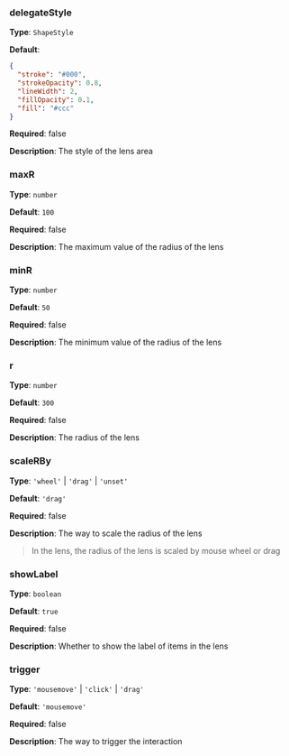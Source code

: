 ### delegateStyle

**Type**: `ShapeStyle`

**Default**:

```json
{
  "stroke": "#000",
  "strokeOpacity": 0.8,
  "lineWidth": 2,
  "fillOpacity": 0.1,
  "fill": "#ccc"
}
```

**Required**: false

**Description**: The style of the lens area

### maxR

**Type**: `number`

**Default**: `100`

**Required**: false

**Description**: The maximum value of the radius of the lens

### minR

**Type**: `number`

**Default**: `50`

**Required**: false

**Description**: The minimum value of the radius of the lens

### r

**Type**: `number`

**Default**: `300`

**Required**: false

**Description**: The radius of the lens

### scaleRBy

**Type**: `'wheel'` | `'drag'` | `'unset'`

**Default**: `'drag'`

**Required**: false

**Description**: The way to scale the radius of the lens

> In the lens, the radius of the lens is scaled by mouse wheel or drag

### showLabel

**Type**: `boolean`

**Default**: `true`

**Required**: false

**Description**: Whether to show the label of items in the lens

### trigger

**Type**: `'mousemove'` | `'click'` | `'drag'`

**Default**: `'mousemove'`

**Required**: false

**Description**: The way to trigger the interaction
